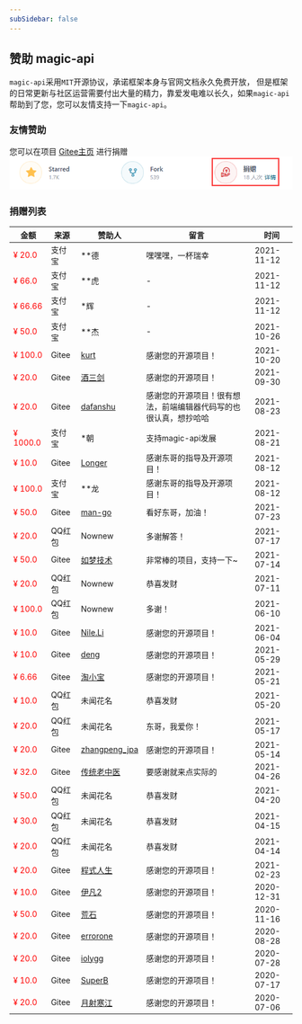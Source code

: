 ```yaml
---
subSidebar: false
---
```

## 赞助 magic-api

`magic-api`采用`MIT`开源协议，承诺框架本身与官网文档永久免费开放， 但是框架的日常更新与社区运营需要付出大量的精力，靠爱发电难以长久，如果`magic-api`帮助到了您，您可以友情支持一下`magic-api`。

### 友情赞助

您可以在项目 [Gitee主页](https://gitee.com/ssssssss-team/magic-api) 进行捐赠
![](../.vuepress/public/images/donate_gitee.png)

### 捐赠列表

| 金额 |来源 |赞助人  | 留言 | 时间 |
| ---- |----|-------|------|------|
| ¥ 20.0 | 支付宝 | **德 | 嘿嘿嘿，一杯瑞幸 | 2021-11-12 |
| ¥ 66.0 | 支付宝 | **虎 | - | 2021-11-12 |
| ¥ 66.66 | 支付宝 | *辉 | - | 2021-11-12 |
| ¥ 50.0 | 支付宝 | **杰 | - | 2021-10-26 |
| ¥ 100.0 | Gitee | [kurt](https://gitee.com/allman) | 感谢您的开源项目！ | 2021-10-20 |
| ¥ 20.0 | Gitee | [酒三剑](https://gitee.com/spartascorpion) | 感谢您的开源项目！ | 2021-09-30 |
| ¥ 20.0 | Gitee | [dafanshu](https://gitee.com/yur) | 感谢您的开源项目！很有想法，前端编辑器代码写的也很认真，想抄哈哈 | 2021-08-23 |
| ¥ 1000.0 | 支付宝 | *朝 | 支持magic-api发展 | 2021-08-21 |
| ¥ 10.0 | Gitee | [Longer](https://gitee.com/idolls) | 感谢东哥的指导及开源项目！ | 2021-08-12 |
| ¥ 100.0 | 支付宝 | **龙 | 感谢东哥的指导及开源项目！ | 2021-08-12 |
| ¥ 50.0 | Gitee | [man-go](https://gitee.com/love20027767) | 看好东哥，加油！ | 2021-07-23 |
| ¥ 20.0 | QQ红包 | Nownew | 多谢解答！| 2021-07-17 |
| ¥ 50.0 | Gitee | [如梦技术](https://gitee.com/dreamlu) | 非常棒的项目，支持一下~ | 2021-07-14 |
| ¥ 20.0 | QQ红包 | Nownew | 恭喜发财 | 2021-07-11 |
| ¥ 100.0 | QQ红包 | Nownew | 多谢！ | 2021-06-10 |
| ¥ 10.0 | Gitee | [Nile.Li](https://gitee.com/linuxempire) | 感谢您的开源项目！ | 2021-06-04 |
| ¥ 10.0 | Gitee | [deng](https://gitee.com/dengshidang_tool) | 感谢您的开源项目！ | 2021-05-29 |
| ¥ 6.66 | Gitee | [淘小宝](https://gitee.com/taoxiaobao) | 感谢您的开源项目！ | 2021-05-21 |
| ¥ 10.0 | QQ红包 | 未闻花名 | 恭喜发财 | 2021-05-20 |
| ¥ 20.0 | QQ红包 | 未闻花名 | 东哥，我爱你！ | 2021-05-17 |
| ¥ 20.0 | Gitee | [zhangpeng_jpa](https://gitee.com/zhangpeng_jpa) | 感谢您的开源项目！ | 2021-05-14 |
| ¥ 32.0 | Gitee | [传统老中医](https://gitee.com/Thrandy) | 要感谢就来点实际的 | 2021-04-26 |
| ¥ 50.0 | QQ红包 | 未闻花名 | 恭喜发财 | 2021-04-20 |
| ¥ 30.0 | QQ红包 | 未闻花名 | 恭喜发财 | 2021-04-15 |
| ¥ 20.0 | QQ红包 | 未闻花名 | 恭喜发财 | 2021-04-14 |
| ¥ 20.0 | Gitee | [程式人生](https://gitee.com/junit4) | 感谢您的开源项目！ | 2021-02-23 |
| ¥ 10.0 | Gitee | [伊凡2](https://gitee.com/efrans_admin) | 感谢您的开源项目！ | 2020-12-31 |
| ¥ 50.0 | Gitee | [荒石](https://gitee.com/lycvip) | 感谢您的开源项目！ | 2020-11-16 |
| ¥ 20.0 | Gitee | [errorone](https://gitee.com/errorone) | 感谢您的开源项目！ | 2020-08-28 |
| ¥ 20.0 | Gitee | [iolygg](https://gitee.com/ioly) | 感谢您的开源项目！ | 2020-07-28 |
| ¥ 10.0 | Gitee | [SuperB](https://gitee.com/jiao_gao_chao) | 感谢您的开源项目！ | 2020-07-17 |
| ¥ 20.0 | Gitee | [月射寒江](https://gitee.com/bjchenming) | 感谢您的开源项目！ | 2020-07-06 |
<style type="text/css">
table tbody tr td:first-child{
    color: red
}
main p a span,
main table a span{
    display: none;
}
table td, table th{
    font-size: 14px;
}
</style>
